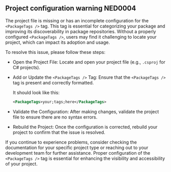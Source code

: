 ## Project configuration warning NED0004

The project file is missing or has an incomplete configuration for the `<PackageTags />` tag. This tag is essential for categorizing your package and improving its discoverability in package repositories. Without a properly configured `<PackageTags />`, users may find it challenging to locate your project, which can impact its adoption and usage.

To resolve this issue, please follow these steps:

- Open the Project File: Locate and open your project file (e.g., `.csproj` for C# projects).

- Add or Update the `<PackageTags />` Tag: Ensure that the `<PackageTags />` tag is present and correctly formatted.

  It should look like this:
  ```xml
  <PackageTags>your;tags;here</PackageTags>
  ```

- Validate the Configuration: After making changes, validate the project file to ensure there are no syntax errors.

- Rebuild the Project: Once the configuration is corrected, rebuild your project to confirm that the issue is resolved.

If you continue to experience problems, consider checking the documentation for your specific project type or reaching out to your development team for further assistance. Proper configuration of the `<PackageTags />` tag is essential for enhancing the visibility and accessibility of your project.